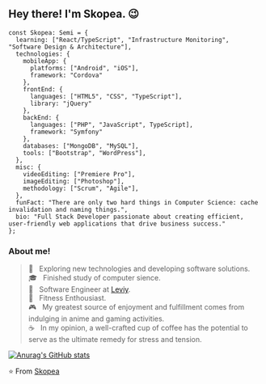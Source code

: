 <h2> Hey there! I'm Skopea. 😉 </h2>

```
const Skopea: Semi = {
  learning: ["React/TypeScript", "Infrastructure Monitoring", "Software Design & Architecture"],
  technologies: {
    mobileApp: {
      platforms: ["Android", "iOS"],
      framework: "Cordova"
    },
    frontEnd: {
      languages: ["HTML5", "CSS", "TypeScript"],
      library: "jQuery"
    },
    backEnd: {
      languages: ["PHP", "JavaScript", TypeScript],
      framework: "Symfony"
    },
    databases: ["MongoDB", "MySQL"],
    tools: ["Bootstrap", "WordPress"],
  },
  misc: {
    videoEditing: ["Premiere Pro"],
    imageEditing: ["Photoshop"],
    methodology: ["Scrum", "Agile"],
  },
  funFact: "There are only two hard things in Computer Science: cache invalidation and naming things.",
  bio: "Full Stack Developer passionate about creating efficient, user-friendly web applications that drive business success."
};
```

<h3> About me! </h3>

> 🌱 &nbsp; Exploring new technologies and developing software solutions. <br>
> 🎓 &nbsp; Finished study of computer sience. <br>
> 🌊 &nbsp; Software Engineer at [Leviy](https://leviy.com/). <br>
> 💪️ &nbsp; Fitness Enthousiast. <br> 
> 🎮 &nbsp; My greatest source of enjoyment and fulfillment comes from indulging in anime and gaming activities. <br>
> ☕ &nbsp; In my opinion, a well-crafted cup of coffee has the potential to serve as the ultimate remedy for stress and tension. <br>

[![Anurag's GitHub stats](https://github-readme-stats.vercel.app/api?username=Skopea&show_icons=true&theme=codeSTACKr&count_private=true)](https://media.tenor.com/Hntke7HWHhIAAAAC/wave-anime.gif)

⭐️ From [Skopea](https://github.com/Skopea)
